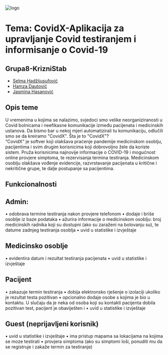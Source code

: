 ![logo](https://user-images.githubusercontent.com/73217480/111449541-c720b200-870f-11eb-9657-b6f06fc11cde.png)
# Tema: CovidX-Aplikacija za upravljanje Covid testiranjem i informisanje o Covid-19
## Grupa8-KrizniStab
- [Selma Hadžijusufović](https://github.com/shadzijusu1)
- [Hamza Dautović](https://github.com/hdautovic1)
- [Jasmina Hasanović](https://github.com/jhasanovic)
## Opis teme
U vremenima u kojima se nalazimo, svjedoci smo velike neorganiziranosti u Covid bolnicama i neefikasne komunikacije između pacijenata i medicinskih ustanova. Da bismo bar u nekoj mjeri automatizirali tu komunikaciju, odlučili smo se da kreiramo "CovidX". Šta je to "CovidX"? \
“CovidX“ je softver koji olakšava praćenje pandemije medicinskom osoblju, pacijentima i svim drugim korisnicima koji dobrovoljno žele da koriste sistem. Pruža korisnicima najnovije informacije o COVID-19 i mogućnost online provjere simptoma, te rezervisanja termina testiranja. Medicinskom osoblju olakšava vođenje evidencije, razvrstavanje pacijenata u kritične i nekritične grupe, te dalje postupanje sa pacijentima.

## Funkcionalnosti

## Admin:
• odobrava termine testiranja nakon provjere telefonom
• dodaje i briše osoblje iz baze podataka
• ažurira informacije o medicinskom osoblju: broj medicinskih radnika koji su dostupni (ako su zaraženi na bolovanju su), te datume zadnjeg testiranja osoblja
• uvid u statistike i izvještaje

## Medicinsko osoblje
• evidentira datum i rezultat testiranja pacijenata
• uvid u statistike i izvještaje

## Pacijent 
• zakazuje termin testiranja
• dobija elektronsko rješenje o izolaciji ukoliko je rezultat testa pozitivan
• opcionalno dodaje osobe s kojima je bio u kontaktu. U slučaju da je neka od osoba koji su kontakti pacijenta dobila pozitivan test, pacijent je obaviješten i 
• uvid u statistike i izvještaje

## Guest (neprijavljeni korisnik)
• uvid u statistike i izvještaje
• ima pristup mapama sa lokacijama na kojima se moze testirati 
• provjera simptoma (ako su simptomi loši, ponuditi mu da se registruje i zakaže termin za testiranje)




